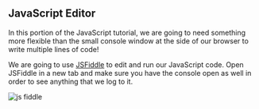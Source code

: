 <section class="module-section" name="JavaScript Editor">&nbsp;</section>

##  JavaScript Editor

In this portion of the JavaScript tutorial, we are going to need something more flexible than the small console window at the side of our browser to write multiple lines of code!

We are going to use [JSFiddle](https://jsfiddle.net/) to edit and run our JavaScript code. Open JSFiddle in a new tab and make sure you have the console open as well in order to see anything that we log to it.

![js fiddle](https://ce1cd149051ddc9481b6-f8e9da132f3f4dcd72ee74f6806d20f5.ssl.cf2.rackcdn.com/immersive/jsfiddle.png) 


